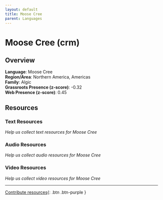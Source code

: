```yaml
---
layout: default
title: Moose Cree
parent: Languages
---
```


# Moose Cree (crm)

## Overview

**Language**: Moose Cree  
**Region/Area**: Northern America, Americas  
**Family**: Algic  
**Grassroots Presence (z-score)**: -0.32  
**Web Presence (z-score)**: 0.45  

## Resources

### Text Resources
*Help us collect text resources for Moose Cree*

### Audio Resources
*Help us collect audio resources for Moose Cree*

### Video Resources
*Help us collect video resources for Moose Cree*

---

[Contribute resources](https://forms.office.com/e/1SfLJx3u1r){: .btn .btn-purple }
